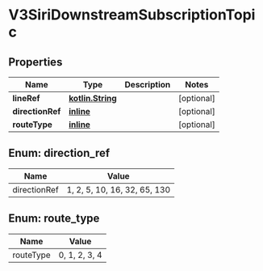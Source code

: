 # V3SiriDownstreamSubscriptionTopic

## Properties
Name | Type | Description | Notes
------------ | ------------- | ------------- | -------------
**lineRef** | [**kotlin.String**](.md) |  |  [optional]
**directionRef** | [**inline**](#DirectionRef) |  |  [optional]
**routeType** | [**inline**](#RouteType) |  |  [optional]

<a name="DirectionRef"></a>
## Enum: direction_ref
Name | Value
---- | -----
directionRef | 1, 2, 5, 10, 16, 32, 65, 130

<a name="RouteType"></a>
## Enum: route_type
Name | Value
---- | -----
routeType | 0, 1, 2, 3, 4

